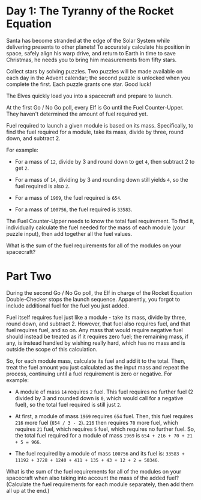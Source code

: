 # Day 1: The Tyranny of the Rocket Equation

Santa has become stranded at the edge of the Solar System while delivering
presents to other planets! To accurately calculate his position in space, safely
align his warp drive, and return to Earth in time to save Christmas, he needs
you to bring him measurements from fifty stars.

Collect stars by solving puzzles. Two puzzles will be made available on each day
in the Advent calendar; the second puzzle is unlocked when you complete the
first. Each puzzle grants one star. Good luck!

The Elves quickly load you into a spacecraft and prepare to launch.

At the first Go / No Go poll, every Elf is Go until the Fuel Counter-Upper. They
haven't determined the amount of fuel required yet.

Fuel required to launch a given module is based on its mass. Specifically, to
find the fuel required for a module, take its mass, divide by three, round down,
and subtract 2.

For example:

- For a mass of `12`, divide by 3 and round down to get `4`, then subtract 2 to
  get `2`.

- For a mass of `14`, dividing by 3 and rounding down still yields `4`, so the
  fuel required is also `2`.

- For a mass of `1969`, the fuel required is `654`.

- For a mass of `100756`, the fuel required is `33583`.

The Fuel Counter-Upper needs to know the total fuel requirement. To find it,
individually calculate the fuel needed for the mass of each module (your puzzle
input), then add together all the fuel values.

What is the sum of the fuel requirements for all of the modules on your
spacecraft?

# Part Two

During the second Go / No Go poll, the Elf in charge of the Rocket Equation
Double-Checker stops the launch sequence. Apparently, you forgot to include
additional fuel for the fuel you just added.

Fuel itself requires fuel just like a module - take its mass, divide by three,
round down, and subtract 2. However, that fuel also requires fuel, and that fuel
requires fuel, and so on. Any mass that would require negative fuel should
instead be treated as if it requires zero fuel; the remaining mass, if any, is
instead handled by wishing really hard, which has no mass and is outside the
scope of this calculation.

So, for each module mass, calculate its fuel and add it to the total. Then,
treat the fuel amount you just calculated as the input mass and repeat the
process, continuing until a fuel requirement is zero or negative. For example:

- A module of mass `14` requires `2` fuel. This fuel requires no further fuel (2
  divided by 3 and rounded down is `0`, which would call for a negative fuel),
  so the total fuel required is still just `2`.

- At first, a module of mass `1969` requires `654` fuel. Then, this fuel
  requires `216` more fuel (`654 / 3 - 2`). `216` then requires `70` more fuel,
  which requires `21` fuel, which requires `5` fuel, which requires no further
  fuel. So, the total fuel required for a module of mass `1969` is `654 + 216 +
  70 + 21 + 5 = 966`.

- The fuel required by a module of mass `100756` and its fuel is:
  `33583 + 11192 + 3728 + 1240 + 411 + 135 + 43 + 12 + 2 = 50346`.

What is the sum of the fuel requirements for all of the modules on your
spacecraft when also taking into account the mass of the added fuel? (Calculate
the fuel requirements for each module separately, then add them all up at the
end.)
